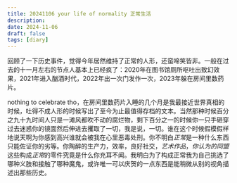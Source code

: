 ```yaml
---
title: 20241106 your life of normality 正常生活
description: 
date: 2024-11-06
draft: false 
tags: [diary] 
---
```

回顾了一下历史事件，觉得今年居然维持了正常的人形，还蛮啼笑皆非。一般在过去的十一月左右的节点人基本上已经疯了：2020年在图书馆厕所呕吐出致幻效果，2021年进入酗酒时代，2022年出一次门发作一次，2023年躲在房间里数药片。

nothing to celebrate tho，在房间里数药片入睡的几个月是我最接近世界真相的时候，吐得不成人形的时候写出了至今为止最值得存档的文本。当然那种时候百分之九十九时间人只是一滩风都吹不动的腐烂物，剩下百分之一的时候你一只手砸穿过去迷惑你的镜面然后伸进去攫取了一切，我是说，一切。谁在这个时候假模假样地说天啊为你感到高兴谁就会被我在心里恶毒处刑。你不明白*正常*是一种什么东西只能佐证你的劣等。你陶醉的生产力，效率，良好社交，*艺术作品*，*你认为的同盟*这些构成*正常*的零件究竟是什么你充耳不闻。我明白为了构成正常我为自己挑选了哪种义肢和接触了哪种魔鬼，或许唯一可以庆贺的一点东西是能稍微从别的视角描述出那些历史。